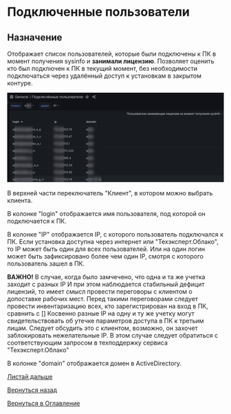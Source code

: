 # Подключенные пользователи

## Назначение

Отображает список пользователей, которые были подключены к ПК в момент получения sysinfo и **занимали лицензию**.
Позволяет оценить кто был подключен к ПК в текущий момент, без необходимости подключаться через удалённый доступ
к установкам в закрытом контуре.

![Подключённые пользователи](img/kodeks-connected/connected-people.png "Подключённые пользователи")

В верхней части переключатель "Клиент", в котором можно выбрать клиента. 

В колонке "login" отображается имя пользователя, под которой он подключается к ПК.

В колонке "IP" отображается IP, с которого пользователь подключался к ПК. 
Если установка доступна через интернет или "Техэксперт.Облако", то IP может быть один для всех пользователей.
Или на один логин может быть зафиксировано более чем один IP, смотря с которого пользователь зашел в ПК.

**ВАЖНО!** В случае, когда было замчечено, что одна и та же учетка заходит с разных IP И при этом наблюдается стабильный дефицит лицензий,
то имеет смысл провести переговоры с клиентом о допоставке рабочих мест.
Перед такими переговорами следует провести инвентаризацию всех, кто зарегистрирован на вход в ПК, сравнить с []
Косвенно разные IP на одну и ту же учетку могут свидетельствовать об утечке параметров доступа в ПК к третьим лицам.
Следует обсудить это с клиентом, возможно, он захочет заблокировать нежелательные IP.
В этом случае следует обратиться с соответствующим запросом в техподдержку сервиса "Техэксперт.Облако"

В колонке "domain" отображается домен в ActiveDirectory.

[Листай дальше](092-search-query.md)

[Вернуться назад](080-dashboards.md)

[Вернуться в Оглавление](Readme.md)
